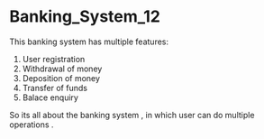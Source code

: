 # Banking_System_12

This banking system has multiple features:

1. User registration
2. Withdrawal of money
3. Deposition of money
4. Transfer of funds
5. Balace enquiry

So its all about the banking system , in which user can do multiple operations .
